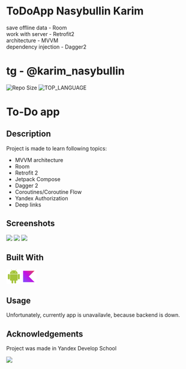 # ToDoApp Nasybullin Karim <br />
save offline data - Room <br />
work with server - Retrofit2 <br />
architecture - MVVM <br />
dependency injection - Dagger2 <br />
# tg - @karim_nasybullin
![Repo Size](https://img.shields.io/github/languages/code-size/Kartofanych/android-todo-app-MVVM.svg?style=for-the-badge) ![TOP_LANGUAGE](https://img.shields.io/github/languages/top/Kartofanych/android-todo-app-MVVM.svg?style=for-the-badge) 
    
# To-Do app

## Description

Project is made to learn following topics:

- MVVM architecture
- Room
- Retrofit 2
- Jetpack Compose
- Dagger 2
- Coroutines/Coroutine Flow
- Yandex Authorization
- Deep links

## Screenshots
<img src="https://github.com/Kartofanych/android-todo-app-MVVM/blob/read_me/Screenshot_20230920_122425_ToDoApp.jpg" height="300px"/>
<img src="https://github.com/Kartofanych/android-todo-app-MVVM/blob/read_me/Screenshot_20230920_122438_ToDoApp.jpg" height="300px" />
<img src="https://github.com/Kartofanych/android-todo-app-MVVM/blob/read_me/Screenshot_20230920_122457_ToDoApp.jpg" height="300px"/>


## Built With

<a href="https://www.android.com/"><img src="https://raw.githubusercontent.com/devicons/devicon/master/icons/android/android-original.svg" height="40px" width="40px" /></a><a href="https://kotlinlang.org/"><img src="https://raw.githubusercontent.com/devicons/devicon/master/icons/kotlin/kotlin-original.svg" height="40px" width="40px" /></a>

## Usage

Unfortunately, currently app is unavailavle, because backend is down.

## Acknowledgements

Project was made in Yandex Develop School

<a href="https://t.me/karim_nasybullin"><img src="https://img.shields.io/static/v1?message=Telegram&logo=telegram&label=&color=2CA5E0&logoColor=white&labelColor=&style=for-the-badge" height="40px" /></a>

